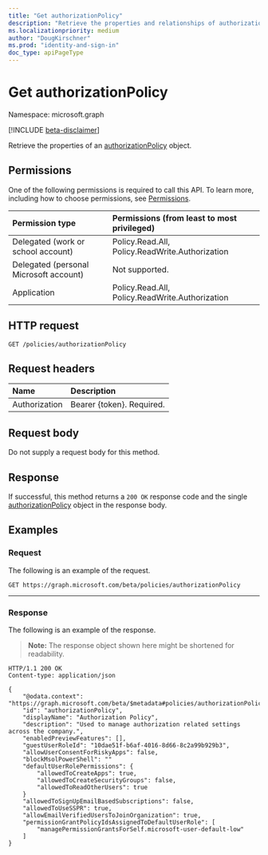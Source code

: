 ```yaml
---
title: "Get authorizationPolicy"
description: "Retrieve the properties and relationships of authorizationPolicy object."
ms.localizationpriority: medium
author: "DougKirschner"
ms.prod: "identity-and-sign-in"
doc_type: apiPageType
---
```


# Get authorizationPolicy

Namespace: microsoft.graph

[!INCLUDE [beta-disclaimer](../../includes/beta-disclaimer.md)]

Retrieve the properties of an [authorizationPolicy](../resources/authorizationpolicy.md) object.

## Permissions

One of the following permissions is required to call this API. To learn more, including how to choose permissions, see [Permissions](/graph/permissions-reference).

| Permission type                        | Permissions (from least to most privileged) |
|:---------------------------------------|:--------------------------------------------|
| Delegated (work or school account)     | Policy.Read.All, Policy.ReadWrite.Authorization |
| Delegated (personal Microsoft account) | Not supported. |
| Application                            | Policy.Read.All, Policy.ReadWrite.Authorization |

## HTTP request

<!-- { "blockType": "ignored" } -->

```http
GET /policies/authorizationPolicy
```

## Request headers

| Name      |Description|
|:----------|:----------|
| Authorization | Bearer {token}. Required. |

## Request body

Do not supply a request body for this method.

## Response

If successful, this method returns a `200 OK` response code and the single [authorizationPolicy](../resources/authorizationpolicy.md) object in the response body.

## Examples

### Request

The following is an example of the request.

```msgraph-interactive
GET https://graph.microsoft.com/beta/policies/authorizationPolicy
```
---

### Response

The following is an example of the response.

> **Note:** The response object shown here might be shortened for readability.

<!-- {
  "blockType": "response",
  "truncated": true,
  "@odata.type": "microsoft.graph.authorizationPolicy"
} -->

```http
HTTP/1.1 200 OK
Content-type: application/json

{
    "@odata.context": "https://graph.microsoft.com/beta/$metadata#policies/authorizationPolicy/$entity",
    "id": "authorizationPolicy",
    "displayName": "Authorization Policy",
    "description": "Used to manage authorization related settings across the company.",
    "enabledPreviewFeatures": [],
    "guestUserRoleId": "10dae51f-b6af-4016-8d66-8c2a99b929b3",
    "allowUserConsentForRiskyApps": false,
    "blockMsolPowerShell": ""
    "defaultUserRolePermissions": {
        "allowedToCreateApps": true,
        "allowedToCreateSecurityGroups": false,
        "allowedToReadOtherUsers": true
    }
    "allowedToSignUpEmailBasedSubscriptions": false,
    "allowedToUseSSPR": true,
    "allowEmailVerifiedUsersToJoinOrganization": true,
    "permissionGrantPolicyIdsAssignedToDefaultUserRole": [
        "managePermissionGrantsForSelf.microsoft-user-default-low"
    ]
}
```


